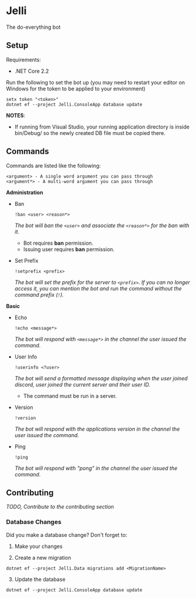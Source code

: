 # Jelli

The do-everything bot

## Setup

Requirements:

- .NET Core 2.2

Run the following to set the bot up (you may need to restart your editor on Windows for the token to be applied to your environment)

```
setx token "<token>"
dotnet ef --project Jelli.ConsoleApp database update
```

**NOTES**:

- If running from Visual Studio, your running application directory is inside bin/Debug/ so the newly created DB file must be copied there.

## Commands

Commands are listed like the following:

```
<argument> - A single word argument you can pass through
<argument*> - A multi-word argument you can pass through
```

**Administration**

- Ban

  `!ban <user> <reason*>`

  _The bot will ban the `<user>` and associate the `<reason*>` for the ban with it._

  - Bot requires **ban** permission.
  - Issuing user requires **ban** permission.

- Set Prefix

  `!setprefix <prefix>`

  _The bot will set the prefix for the server to `<prefix>`. If you can no longer access it, you can mention the bot and run the command without the command prefix (`!`)._

**Basic**

- Echo

  `!echo <message*>`

  _The bot will respond with `<message*>` in the channel the user issued the command._

- User Info

  `!userinfo <?user>`

  _The bot will send a formatted message displaying when the user joined discord, user joined the current server and their user ID._

  - The command must be run in a server.

- Version

  `!version`

  _The bot will respond with the applications version in the channel the user issued the command._

- Ping

  `!ping`

  _The bot will respond with "pong" in the channel the user issued the command._

## Contributing

_TODO, Contribute to the contributing section_

### Database Changes

Did you make a database change? Don't forget to:

1. Make your changes

2. Create a new migration

`dotnet ef --project Jelli.Data migrations add <MigrationName>`

3. Update the database

`dotnet ef --project Jelli.ConsoleApp database update`
